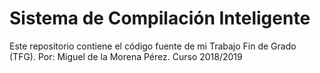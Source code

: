 # Sistema de Compilación Inteligente
Este repositorio contiene el código fuente de mi Trabajo Fin de Grado (TFG).
Por: Miguel de la Morena Pérez.
Curso 2018/2019
